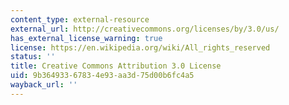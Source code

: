 ```yaml
---
content_type: external-resource
external_url: http://creativecommons.org/licenses/by/3.0/us/
has_external_license_warning: true
license: https://en.wikipedia.org/wiki/All_rights_reserved
status: ''
title: Creative Commons Attribution 3.0 License
uid: 9b364933-6783-4e93-aa3d-75d00b6fc4a5
wayback_url: ''
---
```


